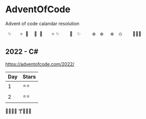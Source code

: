 # AdventOfCode
Advent of code calandar resolution

&nbsp;&nbsp;:sparkles:&emsp;&nbsp;&nbsp;&nbsp;:star:&nbsp;&nbsp;:dizzy:
&emsp;:star2:&nbsp;&nbsp;:full_moon_with_face:&emsp;&emsp;:star:
:sparkles:&emsp;&emsp;&nbsp;:star2:&emsp;:sparkles:
&emsp;&emsp;&nbsp;:snowflake:&emsp;:snowflake:
&emsp;&nbsp;:snowflake:&emsp;:snowman:
&emsp;&emsp;:gift::christmas_tree::gift:

## 2022 - C#
https://adventofcode.com/2022/

Day | Stars
---|---
1 | :star::star:
2 | :star::star:

:tada::confetti_ball::confetti_ball::tada:
:cocktail::cake::tropical_drink::cake:
